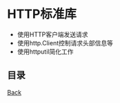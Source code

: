 # HTTP标准库

- 使用HTTP客户端发送请求
- 使用http.Client控制请求头部信息等
- 使用httputil简化工作


## 目录
[Back](../../README.md)